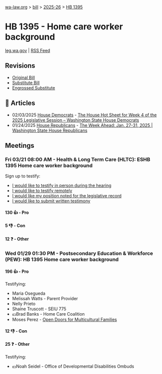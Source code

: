 [wa-law.org](/) > [bill](/bill/) > [2025-26](/bill/2025-26/) > [HB 1395](/bill/2025-26/hb/1395/)

# HB 1395 - Home care worker background
[leg.wa.gov](https://app.leg.wa.gov/billsummary?BillNumber=1395&Year=2025&Initiative=false) | [RSS Feed](./rss.xml)

## Revisions
* [Original Bill](1/)
* [Substitute Bill](S/)
* [Engrossed Substitute](S.E/)

## 📰 Articles
* 02/03/2025 [House Democrats](/org/house_democrats/) - [The House Hot Sheet for Week 4 of the 2025 Legislative Session – Washington State House Democrats](https://housedemocrats.wa.gov/blog/2025/02/03/the-house-hot-sheet-for-week-4-of-the-2025-legislative-session/#:~:text=HB%201395)
* 01/24/2025 [House Republicans](/org/house_republicans/) - [The Week Ahead: Jan. 27-31, 2025 | Washington State House Republicans](https://houserepublicans.wa.gov/week/the-week-ahead-jan-27-31-2025/#:~:text=HB%201395)

## Meetings
### Fri 03/21 08:00 AM - Health & Long Term Care (HLTC): ESHB 1395 Home care worker background
Sign up to testify:
* [I would like to testify in person during the hearing](https://app.leg.wa.gov/csi/Testifier/Add?chamber=House&mId=33073&aId=165914&caId=26580&tId=1)
* [I would like to testify remotely](https://app.leg.wa.gov/csi/Testifier/Add?chamber=House&mId=33073&aId=165914&caId=26580&tId=2)
* [I would like my position noted for the legislative record](https://app.leg.wa.gov/csi/Testifier/Add?chamber=House&mId=33073&aId=165914&caId=26580&tId=3)
* [I would like to submit written testimony](https://app.leg.wa.gov/csi/Testifier/Add?chamber=House&mId=33073&aId=165914&caId=26580&tId=4)

#### 130 👍 - Pro

#### 5 👎 - Con

#### 12 ❓ - Other

### Wed 01/29 01:30 PM - Postsecondary Education & Workforce (PEW): HB 1395 Home care worker background
#### 196 👍 - Pro
Testifying:
* Maria Osegueda
* Melissah Watts - Parent Provider
* Nelly Prieto
* Shaine Truscott - SEIU 775
* 💵Brad Banks - Home Care Coalition
* Moses Perez - [Open Doors for Multicultural Families](/org/open_doors_for_multicultural_families/)

#### 12 👎 - Con

#### 25 ❓ - Other
Testifying:
* 💵Noah Seidel - Office of Developmental Disabilities Ombuds
